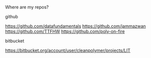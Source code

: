 Where are my repos?

github

https://github.com/datafundamentals
https://github.com/jammazwan
https://github.com/TTFHW
https://github.com/poly-on-fire

bitbucket

https://bitbucket.org/account/user/cleanpolymer/projects/LIT
